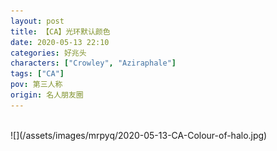 ```yaml
---
layout: post
title: 【CA】光环默认颜色
date: 2020-05-13 22:10
categories: 好兆头
characters: ["Crowley", "Aziraphale"]
tags: ["CA"]
pov: 第三人称
origin: 名人朋友圈
---
```


<br>
![](/assets/images/mrpyq/2020-05-13-CA-Colour-of-halo.jpg)
